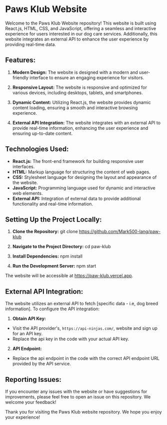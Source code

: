 # Paws Klub Website

Welcome to the Paws Klub Website repository! This website is built using React.js, HTML, CSS, and JavaScript, offering a seamless and interactive experience for users interested in our dog care services. Additionally, this website integrates an external API to enhance the user experience by providing real-time data.

## Features:

1. **Modern Design:** The website is designed with a modern and user-friendly interface to ensure an engaging experience for visitors.

2. **Responsive Layout:** The website is responsive and optimized for various devices, including desktops, tablets, and smartphones.

3. **Dynamic Content:** Utilizing React.js, the website provides dynamic content loading, ensuring a smooth and interactive browsing experience.

4. **External API Integration:** The website integrates with an external API to provide real-time information, enhancing the user experience and ensuring up-to-date content.

## Technologies Used:

- **React.js:** The front-end framework for building responsive user interfaces.
- **HTML:** Markup language for structuring the content of web pages.
- **CSS:** Stylesheet language for designing the layout and appearance of the website.
- **JavaScript:** Programming language used for dynamic and interactive web elements.
- **External API:** Integration of external data to provide additional functionality and real-time information.

## Setting Up the Project Locally:

1. **Clone the Repository:**
git clone <https://github.com/Mark500-lang/paw-klub>

2. **Navigate to the Project Directory:**
cd paw-klub

3. **Install Dependencies:**
npm install

4. **Run the Development Server:**
npm start

The website will be accessible at <https://paw-klub.vercel.app>.

## External API Integration:

The website utilizes an external API to fetch [specific data - i.e, dog breed information]. To configure the API integration:

1. **Obtain API Key:**
- Visit the API provider's, `https://api-ninjas.com/`, website and sign up for an API key.
- Replace the api key in the code with your actual API key.

2. **API Endpoint:**
- Replace the api endpoint in the code with the correct API endpoint URL provided by the API service.


## Reporting Issues:

If you encounter any issues with the website or have suggestions for improvements, please feel free to open an issue on this repository. We welcome your feedback!

Thank you for visiting the Paws Klub website repository. We hope you enjoy your experience!
